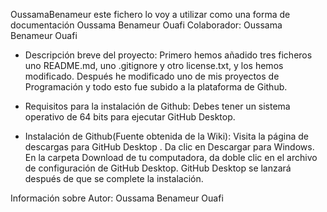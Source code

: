 OussamaBenameur
este fichero lo voy a utilizar como una forma de documentación
Oussama Benameur Ouafi
Colaborador: Oussama Benameur Ouafi

- Descripción breve del proyecto:
Primero hemos añadido tres ficheros uno README.md, uno .gitignore y otro license.txt, y los hemos modificado. 
Después he modificado uno de mis proyectos de Programación y todo esto fue subido a la plataforma de Github.

- Requisitos para la instalación de Github:
Debes tener un sistema operativo de 64 bits para ejecutar GitHub Desktop.

- Instalación de Github(Fuente obtenida de la Wiki):
Visita la página de descargas para GitHub Desktop . Da clic en Descargar para Windows. En la carpeta Download de tu computadora, da doble clic en el archivo de configuración de GitHub Desktop. GitHub Desktop se lanzará después de que se complete la instalación.

Información sobre Autor:
Oussama Benameur Ouafi
